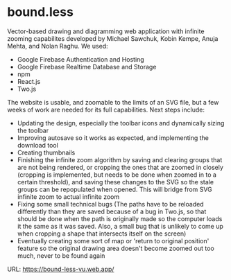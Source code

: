 # bound.less

Vector-based drawing and diagramming web application with infinite zooming capabilites developed by Michael Sawchuk, Kobin Kempe, Anuja Mehta, and Nolan Raghu. We used:

* Google Firebase Authentication and Hosting
* Google Firebase Realtime Database and Storage
* npm
* React.js
* Two.js


The website is usable, and zoomable to the limits of an SVG file, but a few weeks of work are needed for its full capabilities. Next steps include:

* Updating the design, especially the toolbar icons and dynamically sizing the toolbar
* Improving autosave so it works as expected, and implementing the download tool
* Creating thumbnails
* Finishing the infinite zoom algorithm by saving and clearing groups that are not being rendered, or cropping the ones that are zoomed in closely (cropping is implemented, but needs to be done when zoomed in to a certain threshold), and saving these changes to the SVG so the stale groups can be repopulated when opened. This will bridge from SVG infinite zoom to actual infinite zoom
* Fixing some small technical bugs (The paths have to be reloaded differently than they are saved because of a bug in Two.js, so that should be done when the path is originally made so the computer loads it the same as it was saved. Also, a small bug that is unlikely to come up when cropping a shape that intersects itself on the screen)
* Eventually creating some sort of map or 'return to original position' feature so the original drawing area doesn't become zoomed out too much, never to be found again


URL: https://bound-less-vu.web.app/
